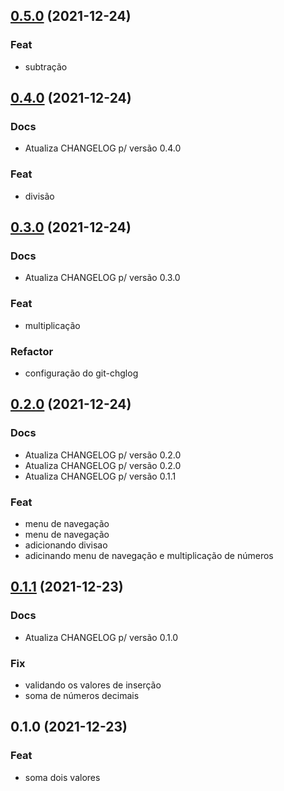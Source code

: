 
<a name="0.5.0"></a>
## [0.5.0](https://github.com/SamLucas/teste_git_chlog/compare/0.4.0...0.5.0) (2021-12-24)

### Feat

* subtração


<a name="0.4.0"></a>
## [0.4.0](https://github.com/SamLucas/teste_git_chlog/compare/0.3.0...0.4.0) (2021-12-24)

### Docs

* Atualiza CHANGELOG p/ versão 0.4.0

### Feat

* divisão


<a name="0.3.0"></a>
## [0.3.0](https://github.com/SamLucas/teste_git_chlog/compare/0.2.0...0.3.0) (2021-12-24)

### Docs

* Atualiza CHANGELOG p/ versão 0.3.0

### Feat

* multiplicação

### Refactor

* configuração do git-chglog


<a name="0.2.0"></a>
## [0.2.0](https://github.com/SamLucas/teste_git_chlog/compare/0.1.1...0.2.0) (2021-12-24)

### Docs

* Atualiza CHANGELOG p/ versão 0.2.0
* Atualiza CHANGELOG p/ versão 0.2.0
* Atualiza CHANGELOG p/ versão 0.1.1

### Feat

* menu de navegação
* menu de navegação
* adicionando divisao
* adicinando menu de navegação e multiplicação de números


<a name="0.1.1"></a>
## [0.1.1](https://github.com/SamLucas/teste_git_chlog/compare/0.1.0...0.1.1) (2021-12-23)

### Docs

* Atualiza CHANGELOG p/ versão 0.1.0

### Fix

* validando os valores de inserção
* soma de números decimais


<a name="0.1.0"></a>
## 0.1.0 (2021-12-23)

### Feat

* soma dois valores

